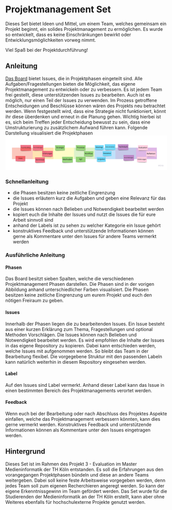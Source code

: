 # Projektmanagement Set

Dieses Set bietet Ideen und Mittel, um einem Team, welches gemeinsam ein Projekt beginnt, ein solides Projektmanagement zu ermöglichen. Es wurde so entwickelt, dass es keine Einschränkungen bewirkt oder Entwicklungsmöglichkeiten vorweg nimmt. 

Viel Spaß bei der Projektdurchführung!


## Anleitung

[Das Board](https://github.com/annasubach/WTW-Projektmanagment-Test/projects/1) bietet Issues, die in Projektphasen eingeteilt sind. Alle Aufgaben/Fragestellungen bieten die Möglichkeit, das eigene Projektmanagement zu entwickeln oder zu verbessern. Es ist jedem Team frei gestellt, diese unterstützenden Issues zu bearbeiten. Auch ist es möglich, nur einen Teil der Issues zu verwenden. Im Prozess getroffene Entscheidungen und Beschlüsse können wären des Projekts neu betrachtet werden. Wenn festgestellt wird, dass eine Strategie nicht funktioniert, könnt ihr diese überdenken und erneut in die Planung gehen. Wichtig hierbei ist es, sich beim Treffen jeder Entscheidung bewusst zu sein, dass eine Umstrukturierung zu zusätzlichem Aufwand führen kann.
Folgende Darstellung visualisiert die Projektphasen
![Concept Map](https://github.com/TH-Koeln-cmv/Projektmanagement/blob/main/Concept%20Map%20PM.jpg) 

### Schnellanleitung

- die Phasen besitzen keine zeitliche Eingrenzung
- die Issues erläutern kurz die Aufgaben und geben eine Relevanz für das Projekt
- die Issues können nach Belieben und Notwendigkeit bearbeitet werden
- kopiert euch die Inhalte der Issues und nutzt die Issues die für eure Arbeit sinnvoll sind
- anhand der Labels ist zu sehen zu welcher Kategorie ein Issue gehört
- konstruktives Feedback und unterstützende Informationen können gerne als Kommentare unter den Issues für andere Teams vermerkt werden


### Ausführliche Anleitung

#### Phasen
Das Board besitzt sieben Spalten, welche die verschiedenen Projektmanagement Phasen darstellen. Die Phasen sind in der vorigen Abbildung anhand unterschiedlicher Farben visualisiert.
Die Phasen besitzen keine zeitliche Eingrenzung um eurem Projekt und euch den nötigen Freiraum zu geben.

#### Issues
Innerhalb der Phasen liegen die zu bearbeitenden Issues. Ein Issue besteht aus einer kurzen Erklärung zum Thema, Fragestellungen und optional Methoden Vorschlägen. Die Issues können nach Belieben und Notwendigkeit bearbeitet werden. Es wird empfohlen die Inhalte der Issues in das eigene Repository zu kopieren. Dabei kann entschieden werden, welche Issues mit aufgenommen werden. So bleibt das Team in der Bearbeitung flexibel. Die vorgegebene Struktur mit den passenden Labeln kann natürlich weiterhin in diesem Repository eingesehen werden.

#### Label
Auf den Issues sind Label vermerkt. Anhand dieser Label kann das Issue in einen bestimmten Bereich des Projektmanagements verortet werden.

#### Feedback
Wenn euch bei der Bearbeitung oder nach Abschluss des Projektes Aspekte einfallen, welche das Projektmanagement verbessern könnten, kann dies gerne vermerkt werden. Konstruktives Feedback und unterstützende Informationen können als Kommentare unter den Issues eingetragen werden.

## Hintergrund

Dieses Set ist im Rahmen des Projekt 3 - Evaluation im Master Medieninformatik der TH Köln entstanden. Es soll die Erfahrungen aus den vorangegangen Projektphasen bündeln und diese an andere Teams weitergeben. Dabei soll keine feste Arbeitsweise vorgegeben werden, denn jedes Team soll zum eigenen Recherchieren angeregt werden. So kann der eigene Erkenntnissgewinn im Team gefördert werden. Das Set wurde für die Studierenden der Medieninformatik an der TH Köln erstellt, kann aber ohne Weiteres ebenfalls für hochschulexterne Projekte genutzt werden.
